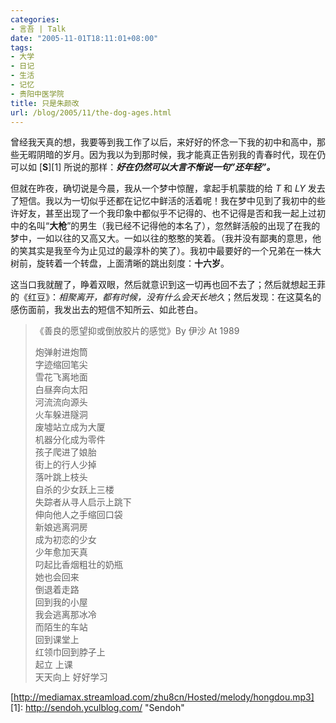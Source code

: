 ```yaml
---
categories:
- 言吾 | Talk
date: "2005-11-01T18:11:01+08:00"
tags:
- 大学
- 日记
- 生活
- 记忆
- 贵阳中医学院
title: 只是朱颜改
url: /blog/2005/11/the-dog-ages.html
---
```

曾经我天真的想，我要等到我工作了以后，来好好的怀念一下我的初中和高中，那些无暇阴暗的岁月。因为我以为到那时候，我才能真正告别我的青春时代，现在仍可以如 [**S**][1] 所说的那样：***好在仍然可以大言不惭说一句&#8221;还年轻&#8221;。***

但就在昨夜，确切说是今晨，我从一个梦中惊醒，拿起手机蒙胧的给 *T* 和 *LY* 发去了短信。我以为一切似乎还都在记忆中鲜活的活着呢！我在梦中见到了我初中的些许好友，甚至出现了一个我印象中都似乎不记得的、也不记得是否和我一起上过初中的名叫“**大枪**”的男生（我已经不记得他的本名了），忽然鲜活般的出现了在我的梦中，一如以往的又高又大。一如以往的憨憨的笑着。（我并没有鄙夷的意思，他的笑其实是我至今为止见过的最淳朴的笑了）。我初中最要好的一个兄弟在一株大树前，旋转着一个转盘，上面清晰的跳出刻度：**十六岁**。

这当口我就醒了，睁着双眼，然后就意识到这一切再也回不去了；然后就想起王菲的《红豆》：*相聚离开，都有时候，没有什么会天长地久*；然后发现：在这莫名的感伤面前，我发出去的短信不知所云、如此苍白。

<!--more-->

> 《善良的愿望抑或倒放胶片的感觉》By 伊沙 At 1989
> 
> 炮弹射进炮筒  
> 字迹缩回笔尖  
> 雪花飞离地面  
> 白昼奔向太阳  
> 河流流向源头  
> 火车躲进隧洞  
> 废墟站立成为大厦  
> 机器分化成为零件  
> 孩子爬进了娘胎  
> 街上的行人少掉  
> 落叶跳上枝头  
> 自杀的少女跃上三楼  
> 失踪者从寻人启示上跳下  
> 伸向他人之手缩回口袋  
> 新娘逃离洞房  
> 成为初恋的少女  
> 少年愈加天真  
> 叼起比香烟粗壮的奶瓶  
> 她也会回来  
> 倒退着走路  
> 回到我的小屋  
> 我会逃离那冰冷  
> 而陌生的车站  
> 回到课堂上  
> 红领巾回到脖子上  
> 起立 上课  
> 天天向上 好好学习

[http://mediamax.streamload.com/zhu8cn/Hosted/melody/hongdou.mp3]
 [1]: http://sendoh.yculblog.com/ "Sendoh"